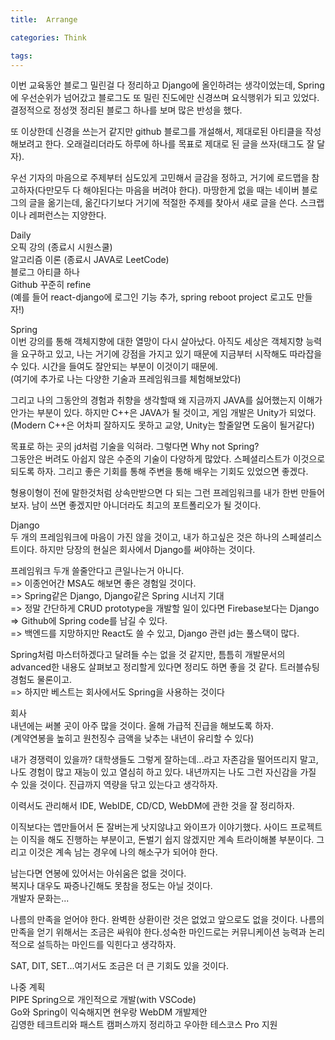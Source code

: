 ```yaml
---
title:  Arrange

categories: Think

tags: 
---
```


  
이번 교육동안 블로그 밀린걸 다 정리하고 Django에 올인하려는 생각이었는데, Spring에 우선순위가 넘어갔고 블로그도 또 밀린 진도에만 신경쓰며 요식행위가 되고 있었다. 결정적으로 정성껏 정리된 블로그 하나를 보며 많은 반성을 했다.  
  
또 이상한데 신경을 쓰는거 같지만 github 블로그를 개설해서, 제대로된 아티클을 작성해보려고 한다. 오래걸리더라도 하루에 하나를 목표로 제대로 된 글을 쓰자(태그도 잘 달자).  
  
우선 기자의 마음으로 주제부터 심도있게 고민해서 글감을 정하고, 거기에 로드맵을 참고하자(다만모두 다 해야된다는 마음을 버려야 한다). 마땅한게 없을 때는 네이버 블로그의 글을 옮기는데, 옮긴다기보다 거기에 적절한 주제를 찾아서 새로 글을 쓴다. 스크랩이나 레퍼런스는 지양한다.  
  
Daily  
오픽 강의 (종료시 시원스쿨)  
알고리즘 이론 (종료시 JAVA로 LeetCode)  
블로그 아티클 하나  
Github 꾸준히 refine  
(예를 들어 react-django에 로그인 기능 추가,  spring reboot project 로고도 만들자!)  
  
Spring  
이번 강의를 통해 객체지향에 대한 열망이 다시 살아났다. 아직도 세상은 객체지향 능력을 요구하고 있고, 나는 거기에 강점을 가지고 있기 때문에 지금부터 시작해도 따라잡을 수 있다. 시간을 들여도 잘안되는 부분이 이것이기 때문에.  
(여기에 추가로 나는 다양한 기술과 프레임워크를 체험해보았다)  
  
그리고 나의 그동안의 경험과 취향을 생각할때 왜 지금까지 JAVA를 싫어했는지 이해가 안가는 부분이 있다. 하지만 C++은 JAVA가 될 것이고, 게임 개발은 Unity가 되었다.  
(Modern C++은 어차피 잘하지도 못하고 교양, Unity는 할줄알면 도움이 될거같다)  
  
목표로 하는 곳의 jd처럼 기술을 익혀라. 그렇다면 Why not Spring?  
그동안은 버려도 아쉽지 않은 수준의 기술이 다양하게 많았다. 스페셜리스트가 이것으로 되도록 하자. 그리고 좋은 기회를 통해 주변을 통해 배우는 기회도 있었으면 좋겠다.  
  
형용이형이 전에 말한것처럼 상속만받으면 다 되는 그런 프레임워크를 내가 한번 만들어보자. 남이 쓰면 좋겠지만 아니더라도 최고의 포트폴리오가 될 것이다.  
  
Django  
두 개의 프레임워크에 마음이 가진 않을 것이고, 내가 하고싶은 것은 하나의 스페셜리스트이다. 하지만 당장의 현실은 회사에서 Django를 써야하는 것이다.  
  
프레임워크 두개 쓸줄안다고 큰일나는거 아니다.  
=> 이종언어간 MSA도 해보면 좋은 경험일 것이다.  
=> Spring같은 Django, Django같은 Spring 시너지 기대  
=> 정말 간단하게 CRUD prototype을 개발할 일이 있다면 Firebase보다는 Django  
=> Github에 Spring code를 남길 수 있다.  
=> 백엔드를 지망하지만 React도 쓸 수 있고, Django 관련 jd는 풀스택이 많다.  
  
Spring처럼 마스터하겠다고 달려들 수는 없을 것 같지만, 틈틈히 개발문서의 advanced한 내용도 살펴보고 정리할게 있다면 정리도 하면 좋을 것 같다. 트러블슈팅 경험도 물론이고.  
=> 하지만 베스트는 회사에서도 Spring을 사용하는 것이다  
  
회사  
내년에는 써볼 곳이 아주 많을 것이다. 올해 가급적 진급을 해보도록 하자.  
(계약연봉을 높히고 원천징수 금액을 낮추는 내년이 유리할 수 있다)  
  
내가 경쟁력이 있을까? 대학생들도 그렇게 잘하는데...라고 자존감을 떨어뜨리지 말고, 나도 경험이 많고 재능이 있고 열심히 하고 있다. 내년까지는 나도 그런 자신감을 가질 수 있을 것이다. 진급까지 역량을 닦고 있는다고 생각하자.  
  
이력서도 관리해서 IDE, WebIDE, CD/CD, WebDM에 관한 것을 잘 정리하자.  
  
이직보다는 앱만들어서 돈 잘버는게 낫지않냐고 와이프가 이야기했다. 사이드 프로젝트는 이직을 해도 진행하는 부분이고, 돈벌기 쉽지 않겠지만 계속 트라이해볼 부분이다. 그리고 이것은 계속 남는 경우에 나의 해소구가 되어야 한다.  
  
남는다면 연봉에 있어서는 아쉬움은 없을 것이다.  
복지나 대우도 짜증나긴해도 못참을 정도는 아닐 것이다.  
개발자 문화는...  
  
나름의 만족을 얻어야 한다. 완벽한 상환이란 것은 없었고 앞으로도 없을 것이다. 나름의 만족을 얻기 위해서는 조금은 싸워야 한다.성숙한 마인드로는 커뮤니케이션 능력과 논리적으로 설득하는 마인드를 익힌다고 생각하자.  
  
 SAT, DIT, SET...여기서도 조금은 더 큰 기회도 있을 것이다.  
  
나중 계획  
PIPE Spring으로 개인적으로 개발(with VSCode)  
Go와 Spring이 익숙해지면 현우랑 WebDM 개발제안  
김영한 테크트리와 패스트 캠퍼스까지 정리하고 우아한 테스코스 Pro 지원  
